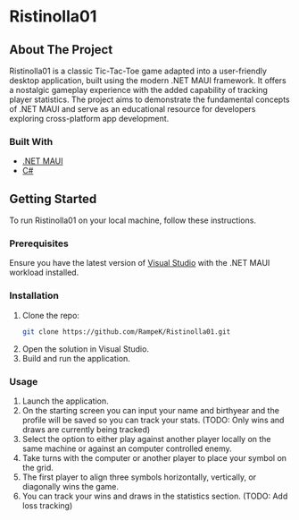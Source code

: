 # Ristinolla01

## About The Project

Ristinolla01 is a classic Tic-Tac-Toe game adapted into a user-friendly desktop application, built using the modern .NET MAUI framework.
It offers a nostalgic gameplay experience with the added capability of tracking player statistics. 
The project aims to demonstrate the fundamental concepts of .NET MAUI and serve as an educational resource for developers exploring cross-platform app development.

### Built With

- [.NET MAUI](https://docs.microsoft.com/en-us/dotnet/maui/what-is-maui)
- [C#](https://docs.microsoft.com/en-us/dotnet/csharp/)

## Getting Started

To run Ristinolla01 on your local machine, follow these instructions.

### Prerequisites

Ensure you have the latest version of [Visual Studio](https://visualstudio.microsoft.com/) with the .NET MAUI workload installed.

### Installation

1. Clone the repo:
   ```sh
   git clone https://github.com/RampeK/Ristinolla01.git
2. Open the solution in Visual Studio.
3. Build and run the application.

### Usage

1. Launch the application.
2. On the starting screen you can input your name and birthyear and the profile will be saved so you can track your stats.  (TODO: Only wins and draws are currently being tracked)
3. Select the option to either play against another player locally on the same machine or against an computer controlled enemy.
4. Take turns with the computer or another player to place your symbol on the grid.
5. The first player to align three symbols horizontally, vertically, or diagonally wins the game.
6. You can track your wins and draws in the statistics section. (TODO: Add loss tracking)
